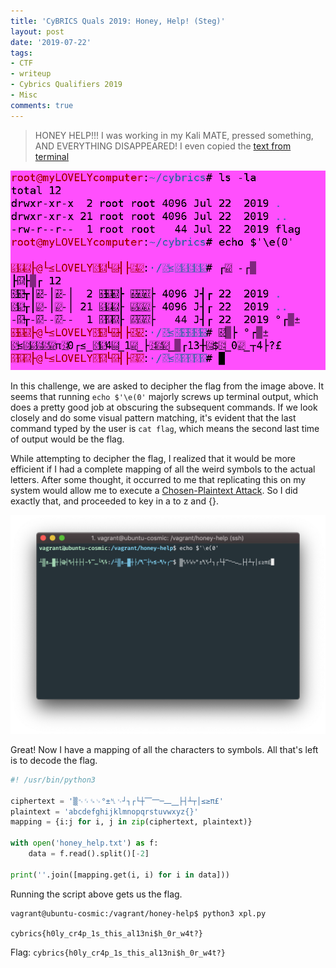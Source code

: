 ```yaml
---
title: 'CyBRICS Quals 2019: Honey, Help! (Steg)'
layout: post
date: '2019-07-22'
tags:
- CTF
- writeup
- Cybrics Qualifiers 2019
- Misc
comments: true
---
```


> HONEY HELP!!!
> I was working in my Kali MATE, pressed something, AND EVERYTHING DISAPPEARED! 
> I even copied the [text from terminal](/files/honey_help.txt)

![](/images/honeyhelp/honey_help.png)

In this challenge, we are asked to decipher the flag from the image above. It seems that running `echo $'\e(0'` majorly screws up terminal output, which does a pretty good job at obscuring the subsequent commands. If we look closely and do some visual pattern matching, it's evident that the last command typed by the user is `cat flag`, which means the second last time of output would be the flag.

While attempting to decipher the flag, I realized that it would be more efficient if I had a complete mapping of all the weird symbols to the actual letters. After some thought, it occurred to me that replicating this on my system would allow me to execute a [Chosen-Plaintext Attack](https://en.wikipedia.org/wiki/Chosen-plaintext_attack). So I did exactly that, and proceeded to key in a to z and {}.

![](/images/honeyhelp/image01.png)

Great! Now I have a mapping of all the characters to symbols. All that's left is to decode the flag.

```python
#! /usr/bin/python3

ciphertext = '▒␉␌␍␊°±␤␋┘┐┌└┼⎺⎻─⎼⎽├┤┴┬│≤≥π£'
plaintext = 'abcdefghijklmnopqrstuvwxyz{}'
mapping = {i:j for i, j in zip(ciphertext, plaintext)}

with open('honey_help.txt') as f:
    data = f.read().split()[-2]

print(''.join([mapping.get(i, i) for i in data]))
```

Running the script above gets us the flag.

```
vagrant@ubuntu-cosmic:/vagrant/honey-help$ python3 xpl.py

cybrics{h0ly_cr4p_1s_this_al13ni$h_0r_w4t?}
```

Flag: `cybrics{h0ly_cr4p_1s_this_al13ni$h_0r_w4t?}`
